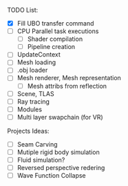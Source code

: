 TODO List:
- [x] Fill UBO transfer command
- [ ] CPU Parallel task executions
    - [ ] Shader compilation
    - [ ] Pipeline creation
- [ ] UpdateContext
- [ ] Mesh loading
- [ ] .obj loader
- [ ] Mesh renderer, Mesh representation
    - [ ] Mesh attribs from reflection
- [ ] Scene, TLAS
- [ ] Ray tracing
- [ ] Modules
- [ ] Multi layer swapchain (for VR)

Projects Ideas:
- [ ] Seam Carving
- [ ] Mutiple rigid body simulation
- [ ] Fluid simulation? 
- [ ] Reversed perspective redering
- [ ] Wave Function Collapse